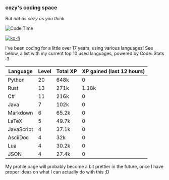 ### cozy's coding space
*But not as cozy as you think*

![Code Time](https://img.shields.io/endpoint?style=flat&url=https://codetime-api.datreks.com/badge/2173?logoColor=white%26project=%26recentMS=0%26showProject=false)

[![ko-fi](https://ko-fi.com/img/githubbutton_sm.svg)](https://ko-fi.com/J3J75ITL4)

I've been coding for a little over 17 years, using various languages! See below, a list with my current top 10 used languages, powered by Code::Stats :3
    
| Language | Level | Total XP | XP gained (last 12 hours) |
| --- | --- | --- | --- |
| Python | 20 | 648k | 0 |
| Rust | 13 | 271k | 1.18k |
| C# | 11 | 216k | 0 |
| Java | 7 | 102k | 0 |
| Markdown | 6 | 65.2k | 0 |
| LaTeX | 5 | 49.7k | 0 |
| JavaScript | 4 | 37.1k | 0 |
| AsciiDoc | 4 | 32k | 0 |
| Lua | 4 | 30.2k | 0 |
| JSON | 4 | 27.4k | 0 |
    
My profile page will probably become a bit prettier in the future, once I have proper ideas on what I can actually do with this ;D
